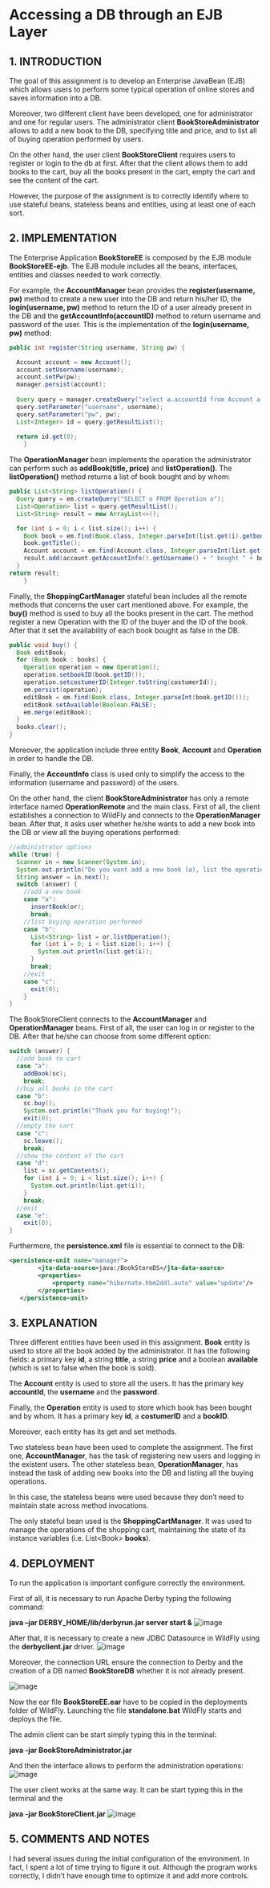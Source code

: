 # Accessing a DB through an EJB Layer

## 1. INTRODUCTION

The goal of this assignment is to develop an Enterprise JavaBean (EJB) which allows users to perform some
typical operation of online stores and saves information into a DB.

Moreover, two different client have been developed, one for administrator and one for regular users.
The administrator client **BookStoreAdministrator** allows to add a new book to the DB, specifying title and
price, and to list all of buying operation performed by users.

On the other hand, the user client **BookStoreClient** requires users to register or login to the db at first.
After that the client allows them to add books to the cart, buy all the books present in the cart, empty the
cart and see the content of the cart.

However, the purpose of the assignment is to correctly identify where to use stateful beans, stateless
beans and entities, using at least one of each sort.

## 2. IMPLEMENTATION

The Enterprise Application **BookStoreEE** is composed by the EJB module **BookStoreEE-ejb**. The EJB module
includes all the beans, interfaces, entities and classes needed to work correctly.

For example, the **AccountManager** bean provides the **register(username, pw)** method to create a new user
into the DB and return his/her ID, the **login(username, pw)** method to return the ID of a user already
present in the DB and the **getAccountInfo(accountID)** method to return username and password of the
user. This is the implementation of the **login(username, pw)** method:
```java
public int register(String username, String pw) {

  Account account = new Account();
  account.setUsername(username);
  account.setPw(pw);
  manager.persist(account);
        
  Query query = manager.createQuery("select a.accountId from Account a where a.username=:username and a.pw=:pw");
  query.setParameter("username", username);
  query.setParameter("pw", pw);
  List<Integer> id = query.getResultList();
        
  return id.get(0);
    }
```
The **OperationManager** bean implements the operation the administrator can perform such as
**addBook(title, price)** and **listOperation()**. The **listOperation()** method returns a list of book bought and by
whom:
```java
public List<String> listOperation() {
  Query query = em.createQuery("SELECT o FROM Operation o");
  List<Operation> list = query.getResultList();
  List<String> result = new ArrayList<>();

  for (int i = 0; i < list.size(); i++) {
    Book book = em.find(Book.class, Integer.parseInt(list.get(i).getbookID()));
    book.getTitle();
    Account account = em.find(Account.class, Integer.parseInt(list.get(i).getcostumerID()));
    result.add(account.getAccountInfo().getUsername() + " bought " + book.getTitle());
  }
return result;
    }
```
Finally, the **ShoppingCartManager** stateful bean includes all the remote methods that concerns the user
cart mentioned above. For example, the **buy()** method is used to buy all the books present in the cart. The
method register a new Operation with the ID of the buyer and the ID of the book. After that it set the
availability of each book bought as false in the DB.

```java
public void buy() {
  Book editBook;
  for (Book book : books) {
    Operation operation = new Operation();
    operation.setbookID(book.getID());
    operation.setcostumerID(Integer.toString(costumerId));
    em.persist(operation);
    editBook = em.find(Book.class, Integer.parseInt(book.getID()));
    editBook.setAvailable(Boolean.FALSE);
    em.merge(editBook);
  }
  books.clear();
}
```
Moreover, the application include three entity **Book**, **Account** and **Operation** in order to handle the DB.

Finally, the **AccountInfo** class is used only to simplify the access to the information (username and
password) of the users.

On the other hand, the client **BookStoreAdministrator** has only a remote interface named
**OperationRemote** and the main class. First of all, the client establishes a connection to WildFly and
connects to the **OperationManager** bean. After that, it asks user whether he/she wants to add a new book
into the DB or view all the buying operations performed:

```java
//administrator options
while (true) {
  Scanner in = new Scanner(System.in);
  System.out.println("Do you want add a new book (a), list the operations (b) or exit (c)?");
  String answer = in.next();
  switch (answer) {
    //add a new book
    case "a":
      insertBook(or);
      break;
    //list buying operation performed
    case "b":
      List<String> list = or.listOperation();
      for (int i = 0; i < list.size(); i++) {
        System.out.println(list.get(i));
      }
      break;
    //exit
    case "c":
      exit(0);
    }
}
```
The BookStoreClient connects to the **AccountManager** and **OperationManager** beans. First of all, the user
can log in or register to the DB. After that he/she can choose from some different option:

```java
switch (answer) {
  //add book to cart
  case "a":
    addBook(sc);
    break;
  //buy all books in the cart
  case "b":
    sc.buy();
    System.out.println("Thank you for buying!");
    exit(0);
  //empty the cart
  case "c":
    sc.leave();
    break;
  //show the content of the cart
  case "d":
    list = sc.getContents();
    for (int i = 0; i < list.size(); i++) {
      System.out.println(list.get(i));
    }
    break;
  //exit
  case "e":
    exit(0);
}
```
Furthermore, the **persistence.xml** file is essential to connect to the DB:
```xml
<persistence-unit name="manager">
		<jta-data-source>java:/BookStoreDS</jta-data-source>
		<properties>
			<property name="hibernate.hbm2ddl.auto" value="update"/>
		</properties>
   </persistence-unit>
```

## 3. EXPLANATION
Three different entities have been used in this assignment. **Book** entity is used to store all the book added
by the administrator. It has the following fields: a primary key **id**, a string **title**, a string **price** and a boolean
**available** (which is set to false when the book is sold).

The **Account** entity is used to store all the users. It has the primary key **accountId**, the **username** and the
**password**.

Finally, the **Operation** entity is used to store which book has been bought and by whom. It has a primary
key **id**, a **costumerID** and a **bookID**.

Moreover, each entity has its get and set methods.

Two stateless bean have been used to complete the assignment. The first one, **AccountManager**, has the
task of registering new users and logging in the existent users. The other stateless bean,
**OperationManager**, has instead the task of adding new books into the DB and listing all the buying
operations.

In this case, the stateless beans were used because they don’t need to maintain state across method
invocations.

The only stateful bean used is the **ShoppingCartManager**. It was used to manage the operations of the
shopping cart, maintaining the state of its instance variables (i.e. List\<Book> **books**).

## 4. DEPLOYMENT

To run the application is important configure correctly the environment.

First of all, it is necessary to run Apache Derby typing the following command:

**java –jar DERBY_HOME/lib/derbyrun.jar server start &**
![image](https://cloud.githubusercontent.com/assets/24565161/21267731/d7ba5020-c3ab-11e6-83bb-35fabd7f8229.png)

After that, it is necessary to create a new JDBC Datasource in WildFly using the **derbyclient.jar** driver.
![image](https://cloud.githubusercontent.com/assets/24565161/21267739/db330d28-c3ab-11e6-8ddd-5028e4b06893.png)

Moreover, the connection URL ensure the connection to Derby and the creation of a DB named
**BookStoreDB** whether it is not already present.

![image](https://cloud.githubusercontent.com/assets/24565161/21267744/dea6bf0e-c3ab-11e6-9018-d588f1da1514.png)

Now the ear file **BookStoreEE.ear** have to be copied in the deployments folder of WildFly. Launching the
file **standalone.bat** WildFly starts and deploys the file.

The admin client can be start simply typing this in the terminal:

**java -jar BookStoreAdministrator.jar**

And then the interface allows to perform the administration operations:
![image](https://cloud.githubusercontent.com/assets/24565161/21267747/e22b28d6-c3ab-11e6-8a9b-dc906c042397.png)

The user client works at the same way. It can be start typing this in the terminal and the

**java -jar BookStoreClient.jar**
![image](https://cloud.githubusercontent.com/assets/24565161/21267749/e6871cd2-c3ab-11e6-9393-29845e972048.png)

## 5. COMMENTS AND NOTES

I had several issues during the initial configuration of the environment. In fact, I spent a lot of time trying to
figure it out. Although the program works correctly, I didn’t have enough time to optimize it and add more
controls.
